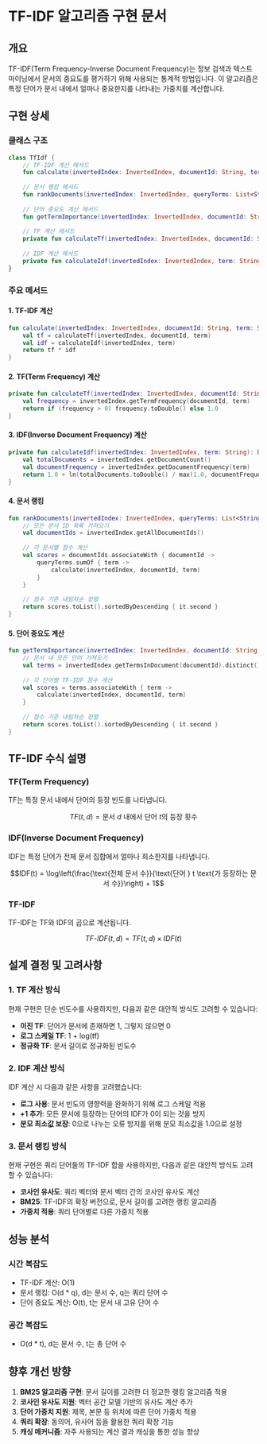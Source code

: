# TF-IDF 알고리즘 구현 문서

## 개요

TF-IDF(Term Frequency-Inverse Document Frequency)는 정보 검색과 텍스트 마이닝에서 문서의 중요도를 평가하기 위해 사용되는 통계적 방법입니다. 이 알고리즘은 특정 단어가 문서 내에서 얼마나 중요한지를 나타내는 가중치를 계산합니다.

## 구현 상세

### 클래스 구조

```kotlin
class TfIdf {
    // TF-IDF 계산 메서드
    fun calculate(invertedIndex: InvertedIndex, documentId: String, term: String): Double
    
    // 문서 랭킹 메서드
    fun rankDocuments(invertedIndex: InvertedIndex, queryTerms: List<String>): List<Pair<String, Double>>
    
    // 단어 중요도 계산 메서드
    fun getTermImportance(invertedIndex: InvertedIndex, documentId: String): List<Pair<String, Double>>
    
    // TF 계산 메서드
    private fun calculateTf(invertedIndex: InvertedIndex, documentId: String, term: String): Double
    
    // IDF 계산 메서드
    private fun calculateIdf(invertedIndex: InvertedIndex, term: String): Double
}
```

### 주요 메서드

#### 1. TF-IDF 계산

```kotlin
fun calculate(invertedIndex: InvertedIndex, documentId: String, term: String): Double {
    val tf = calculateTf(invertedIndex, documentId, term)
    val idf = calculateIdf(invertedIndex, term)
    return tf * idf
}
```

#### 2. TF(Term Frequency) 계산

```kotlin
private fun calculateTf(invertedIndex: InvertedIndex, documentId: String, term: String): Double {
    val frequency = invertedIndex.getTermFrequency(documentId, term)
    return if (frequency > 0) frequency.toDouble() else 1.0
}
```

#### 3. IDF(Inverse Document Frequency) 계산

```kotlin
private fun calculateIdf(invertedIndex: InvertedIndex, term: String): Double {
    val totalDocuments = invertedIndex.getDocumentCount()
    val documentFrequency = invertedIndex.getDocumentFrequency(term)
    return 1.0 + ln(totalDocuments.toDouble() / max(1.0, documentFrequency.toDouble()))
}
```

#### 4. 문서 랭킹

```kotlin
fun rankDocuments(invertedIndex: InvertedIndex, queryTerms: List<String>): List<Pair<String, Double>> {
    // 모든 문서 ID 목록 가져오기
    val documentIds = invertedIndex.getAllDocumentIds()
    
    // 각 문서별 점수 계산
    val scores = documentIds.associateWith { documentId ->
        queryTerms.sumOf { term ->
            calculate(invertedIndex, documentId, term)
        }
    }
    
    // 점수 기준 내림차순 정렬
    return scores.toList().sortedByDescending { it.second }
}
```

#### 5. 단어 중요도 계산

```kotlin
fun getTermImportance(invertedIndex: InvertedIndex, documentId: String): List<Pair<String, Double>> {
    // 문서 내 모든 단어 가져오기
    val terms = invertedIndex.getTermsInDocument(documentId).distinct()
    
    // 각 단어별 TF-IDF 점수 계산
    val scores = terms.associateWith { term ->
        calculate(invertedIndex, documentId, term)
    }
    
    // 점수 기준 내림차순 정렬
    return scores.toList().sortedByDescending { it.second }
}
```

## TF-IDF 수식 설명

### TF(Term Frequency)

TF는 특정 문서 내에서 단어의 등장 빈도를 나타냅니다.

$$TF(t, d) = \text{문서 } d \text{ 내에서 단어 } t \text{의 등장 횟수}$$

### IDF(Inverse Document Frequency)

IDF는 특정 단어가 전체 문서 집합에서 얼마나 희소한지를 나타냅니다.

$$IDF(t) = \log\left(\frac{\text{전체 문서 수}}{\text{단어 } t \text{가 등장하는 문서 수}}\right) + 1$$

### TF-IDF

TF-IDF는 TF와 IDF의 곱으로 계산됩니다.

$$TF\text{-}IDF(t, d) = TF(t, d) \times IDF(t)$$

## 설계 결정 및 고려사항

### 1. TF 계산 방식

현재 구현은 단순 빈도수를 사용하지만, 다음과 같은 대안적 방식도 고려할 수 있습니다:

- **이진 TF**: 단어가 문서에 존재하면 1, 그렇지 않으면 0
- **로그 스케일 TF**: 1 + log(tf)
- **정규화 TF**: 문서 길이로 정규화된 빈도수

### 2. IDF 계산 방식

IDF 계산 시 다음과 같은 사항을 고려했습니다:

- **로그 사용**: 문서 빈도의 영향력을 완화하기 위해 로그 스케일 적용
- **+1 추가**: 모든 문서에 등장하는 단어의 IDF가 0이 되는 것을 방지
- **분모 최소값 보장**: 0으로 나누는 오류 방지를 위해 분모 최소값을 1.0으로 설정

### 3. 문서 랭킹 방식

현재 구현은 쿼리 단어들의 TF-IDF 합을 사용하지만, 다음과 같은 대안적 방식도 고려할 수 있습니다:

- **코사인 유사도**: 쿼리 벡터와 문서 벡터 간의 코사인 유사도 계산
- **BM25**: TF-IDF의 확장 버전으로, 문서 길이를 고려한 랭킹 알고리즘
- **가중치 적용**: 쿼리 단어별로 다른 가중치 적용

## 성능 분석

### 시간 복잡도

- TF-IDF 계산: O(1)
- 문서 랭킹: O(d * q), d는 문서 수, q는 쿼리 단어 수
- 단어 중요도 계산: O(t), t는 문서 내 고유 단어 수

### 공간 복잡도

- O(d * t), d는 문서 수, t는 총 단어 수

## 향후 개선 방향

1. **BM25 알고리즘 구현**: 문서 길이를 고려한 더 정교한 랭킹 알고리즘 적용
2. **코사인 유사도 지원**: 벡터 공간 모델 기반의 유사도 계산 추가
3. **단어 가중치 지원**: 제목, 본문 등 위치에 따른 단어 가중치 적용
4. **쿼리 확장**: 동의어, 유사어 등을 활용한 쿼리 확장 기능
5. **캐싱 메커니즘**: 자주 사용되는 계산 결과 캐싱을 통한 성능 향상
